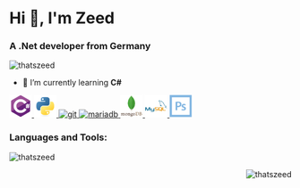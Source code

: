 <h1 align="left">Hi 👋, I'm Zeed</h1>
<h3 align="left">A .Net developer from Germany</h3>

<p align="left"> <img src="https://komarev.com/ghpvc/?username=thatszeed&label=Profile%20views&color=0e75b6&style=flat" alt="thatszeed" /> </p>

- 🌱 I’m currently learning **C#**

<p align="left"> <a href="https://www.w3schools.com/cs/" target="_blank" rel="noreferrer"> <img src="https://raw.githubusercontent.com/devicons/devicon/master/icons/csharp/csharp-original.svg" alt="csharp" width="40" height="40"/> </a>
<a href="https://www.python.org" target="_blank" rel="noreferrer"> <img src="https://raw.githubusercontent.com/devicons/devicon/master/icons/python/python-original.svg" alt="python" width="40" height="40"/> </a> 
<a href="https://git-scm.com/" target="_blank" rel="noreferrer"> <img src="https://www.vectorlogo.zone/logos/git-scm/git-scm-icon.svg" alt="git" width="40" height="40"/> </a> <a href="https://mariadb.org/" target="_blank" rel="noreferrer"> <img src="https://www.vectorlogo.zone/logos/mariadb/mariadb-icon.svg" alt="mariadb" width="40" height="40"/> </a> <a href="https://www.mongodb.com/" target="_blank" rel="noreferrer"> <img src="https://raw.githubusercontent.com/devicons/devicon/master/icons/mongodb/mongodb-original-wordmark.svg" alt="mongodb" width="40" height="40"/> </a> <a href="https://www.mysql.com/" target="_blank" rel="noreferrer"> <img src="https://raw.githubusercontent.com/devicons/devicon/master/icons/mysql/mysql-original-wordmark.svg" alt="mysql" width="40" height="40"/> </a> <a href="https://www.photoshop.com/en" target="_blank" rel="noreferrer"> <img src="https://raw.githubusercontent.com/devicons/devicon/master/icons/photoshop/photoshop-line.svg" alt="photoshop" width="40" height="40"/> </a> </p>
<h3 align="left">Languages and Tools:</h3>

<p>&nbsp;<img align="left" src="https://github-readme-stats.vercel.app/api?username=thatszeed&show_icons=true&locale=en" alt="thatszeed" /></p>
<p><img align="right" src="https://github-readme-stats.vercel.app/api/top-langs?username=thatszeed&show_icons=true&locale=en&layout=compact" alt="thatszeed" /></p>
